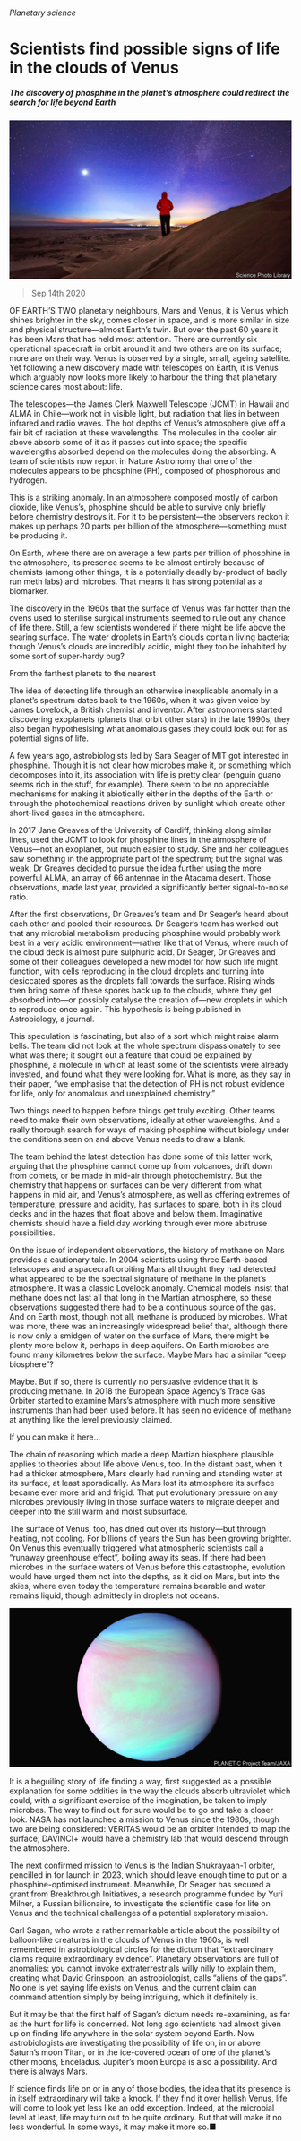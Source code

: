 ###### Planetary science

# Scientists find possible signs of life in the clouds of Venus 

##### The discovery of phosphine in the planet’s atmosphere could redirect the search for life beyond Earth 

![image](images/20200919_STP001.jpg) 

> Sep 14th 2020 

OF EARTH’S TWO planetary neighbours, Mars and Venus, it is Venus which shines brighter in the sky, comes closer in space, and is more similar in size and physical structure—almost Earth’s twin. But over the past 60 years it has been Mars that has held most attention. There are currently six operational spacecraft in orbit around it and two others are on its surface; more are on their way. Venus is observed by a single, small, ageing satellite. Yet following a new discovery made with telescopes on Earth, it is Venus which arguably now looks more likely to harbour the thing that planetary science cares most about: life.

The telescopes—the James Clerk Maxwell Telescope (JCMT) in Hawaii and ALMA in Chile—work not in visible light, but radiation that lies in between infrared and radio waves. The hot depths of Venus’s atmosphere give off a fair bit of radiation at these wavelengths. The molecules in the cooler air above absorb some of it as it passes out into space; the specific wavelengths absorbed depend on the molecules doing the absorbing. A team of scientists now report in Nature Astronomy that one of the molecules appears to be phosphine (PH), composed of phosphorous and hydrogen.


This is a striking anomaly. In an atmosphere composed mostly of carbon dioxide, like Venus’s, phosphine should be able to survive only briefly before chemistry destroys it. For it to be persistent—the observers reckon it makes up perhaps 20 parts per billion of the atmosphere—something must be producing it.

On Earth, where there are on average a few parts per trillion of phosphine in the atmosphere, its presence seems to be almost entirely because of chemists (among other things, it is a potentially deadly by-product of badly run meth labs) and microbes. That means it has strong potential as a biomarker.

The discovery in the 1960s that the surface of Venus was far hotter than the ovens used to sterilise surgical instruments seemed to rule out any chance of life there. Still, a few scientists wondered if there might be life above the searing surface. The water droplets in Earth’s clouds contain living bacteria; though Venus’s clouds are incredibly acidic, might they too be inhabited by some sort of super-hardy bug?

From the farthest planets to the nearest

The idea of detecting life through an otherwise inexplicable anomaly in a planet’s spectrum dates back to the 1960s, when it was given voice by James Lovelock, a British chemist and inventor. After astronomers started discovering exoplanets (planets that orbit other stars) in the late 1990s, they also began hypothesising what anomalous gases they could look out for as potential signs of life.

A few years ago, astrobiologists led by Sara Seager of MIT got interested in phosphine. Though it is not clear how microbes make it, or something which decomposes into it, its association with life is pretty clear (penguin guano seems rich in the stuff, for example). There seem to be no appreciable mechanisms for making it abiotically either in the depths of the Earth or through the photochemical reactions driven by sunlight which create other short-lived gases in the atmosphere.

In 2017 Jane Greaves of the University of Cardiff, thinking along similar lines, used the JCMT to look for phosphine lines in the atmosphere of Venus—not an exoplanet, but much easier to study. She and her colleagues saw something in the appropriate part of the spectrum; but the signal was weak. Dr Greaves decided to pursue the idea further using the more powerful ALMA, an array of 66 antennae in the Atacama desert. Those observations, made last year, provided a significantly better signal-to-noise ratio.

After the first observations, Dr Greaves’s team and Dr Seager’s heard about each other and pooled their resources. Dr Seager’s team has worked out that any microbial metabolism producing phosphine would probably work best in a very acidic environment—rather like that of Venus, where much of the cloud deck is almost pure sulphuric acid. Dr Seager, Dr Greaves and some of their colleagues developed a new model for how such life might function, with cells reproducing in the cloud droplets and turning into desiccated spores as the droplets fall towards the surface. Rising winds then bring some of these spores back up to the clouds, where they get absorbed into—or possibly catalyse the creation of—new droplets in which to reproduce once again. This hypothesis is being published in Astrobiology, a journal.

This speculation is fascinating, but also of a sort which might raise alarm bells. The team did not look at the whole spectrum dispassionately to see what was there; it sought out a feature that could be explained by phosphine, a molecule in which at least some of the scientists were already invested, and found what they were looking for. What is more, as they say in their paper, “we emphasise that the detection of PH is not robust evidence for life, only for anomalous and unexplained chemistry.”

Two things need to happen before things get truly exciting. Other teams need to make their own observations, ideally at other wavelengths. And a really thorough search for ways of making phosphine without biology under the conditions seen on and above Venus needs to draw a blank.

The team behind the latest detection has done some of this latter work, arguing that the phosphine cannot come up from volcanoes, drift down from comets, or be made in mid-air through photochemistry. But the chemistry that happens on surfaces can be very different from what happens in mid air, and Venus’s atmosphere, as well as offering extremes of temperature, pressure and acidity, has surfaces to spare, both in its cloud decks and in the hazes that float above and below them. Imaginative chemists should have a field day working through ever more abstruse possibilities.

On the issue of independent observations, the history of methane on Mars provides a cautionary tale. In 2004 scientists using three Earth-based telescopes and a spacecraft orbiting Mars all thought they had detected what appeared to be the spectral signature of methane in the planet’s atmosphere. It was a classic Lovelock anomaly. Chemical models insist that methane does not last all that long in the Martian atmosphere, so these observations suggested there had to be a continuous source of the gas. And on Earth most, though not all, methane is produced by microbes. What was more, there was an increasingly widespread belief that, although there is now only a smidgen of water on the surface of Mars, there might be plenty more below it, perhaps in deep aquifers. On Earth microbes are found many kilometres below the surface. Maybe Mars had a similar “deep biosphere”?

Maybe. But if so, there is currently no persuasive evidence that it is producing methane. In 2018 the European Space Agency’s Trace Gas Orbiter started to examine Mars’s atmosphere with much more sensitive instruments than had been used before. It has seen no evidence of methane at anything like the level previously claimed.

If you can make it here...

The chain of reasoning which made a deep Martian biosphere plausible applies to theories about life above Venus, too. In the distant past, when it had a thicker atmosphere, Mars clearly had running and standing water at its surface, at least sporadically. As Mars lost its atmosphere its surface became ever more arid and frigid. That put evolutionary pressure on any microbes previously living in those surface waters to migrate deeper and deeper into the still warm and moist subsurface.

The surface of Venus, too, has dried out over its history—but through heating, not cooling. For billions of years the Sun has been growing brighter. On Venus this eventually triggered what atmospheric scientists call a “runaway greenhouse effect”, boiling away its seas. If there had been microbes in the surface waters of Venus before this catastrophe, evolution would have urged them not into the depths, as it did on Mars, but into the skies, where even today the temperature remains bearable and water remains liquid, though admittedly in droplets not oceans.

![image](images/20200919_STP002.jpg) 


It is a beguiling story of life finding a way, first suggested as a possible explanation for some oddities in the way the clouds absorb ultraviolet which could, with a significant exercise of the imagination, be taken to imply microbes. The way to find out for sure would be to go and take a closer look. NASA has not launched a mission to Venus since the 1980s, though two are being considered: VERITAS would be an orbiter intended to map the surface; DAVINCI+ would have a chemistry lab that would descend through the atmosphere.

The next confirmed mission to Venus is the Indian Shukrayaan-1 orbiter, pencilled in for launch in 2023, which should leave enough time to put on a phosphine-optimised instrument. Meanwhile, Dr Seager has secured a grant from Breakthrough Initiatives, a research programme funded by Yuri Milner, a Russian billionaire, to investigate the scientific case for life on Venus and the technical challenges of a potential exploratory mission.

Carl Sagan, who wrote a rather remarkable article about the possibility of balloon-like creatures in the clouds of Venus in the 1960s, is well remembered in astrobiological circles for the dictum that “extraordinary claims require extraordinary evidence”. Planetary observations are full of anomalies: you cannot invoke extraterrestrials willy nilly to explain them, creating what David Grinspoon, an astrobiologist, calls “aliens of the gaps”. No one is yet saying life exists on Venus, and the current claim can command attention simply by being intriguing, which it definitely is.

But it may be that the first half of Sagan’s dictum needs re-examining, as far as the hunt for life is concerned. Not long ago scientists had almost given up on finding life anywhere in the solar system beyond Earth. Now astrobiologists are investigating the possibility of life on, in or above Saturn’s moon Titan, or in the ice-covered ocean of one of the planet’s other moons, Enceladus. Jupiter’s moon Europa is also a possibility. And there is always Mars.

If science finds life on or in any of those bodies, the idea that its presence is in itself extraordinary will take a knock. If they find it over hellish Venus, life will come to look yet less like an odd exception. Indeed, at the microbial level at least, life may turn out to be quite ordinary. But that will make it no less wonderful. In some ways, it may make it more so.■

